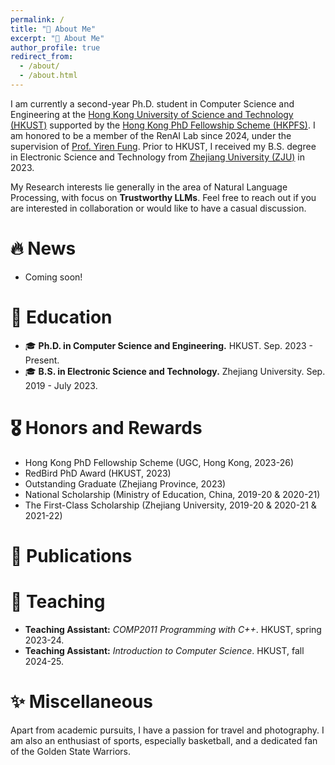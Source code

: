 ```yaml
---
permalink: /
title: "🧐 About Me"
excerpt: "🧐 About Me"
author_profile: true
redirect_from: 
  - /about/
  - /about.html
---
```


I am currently a second-year Ph.D. student in Computer Science and Engineering at the [Hong Kong University of Science and Technology (HKUST)](https://hkust.edu.hk/) supported by the [Hong Kong PhD Fellowship Scheme (HKPFS)](https://www.ugc.edu.hk/eng/rgc/funding_opport/hkpfs/call_letter.html). I am honored to be a member of the RenAI Lab since 2024, under the supervision of [Prof. Yiren Fung](https://yrf1.github.io/). Prior to HKUST, I received my B.S. degree in Electronic Science and Technology from [Zhejiang University (ZJU)](https://www.zju.edu.cn/) in 2023.

My Research interests lie generally in the area of Natural Language Processing, with focus on **Trustworthy LLMs**. Feel free to reach out if you are interested in collaboration or would like to have a casual discussion.

🔥 News
======
- Coming soon!

📖 Education
======
- 🎓 **Ph.D. in Computer Science and Engineering.** HKUST. Sep. 2023 - Present.
- 🎓 **B.S. in Electronic Science and Technology.** Zhejiang University. Sep. 2019 - July 2023.

🎖️ Honors and Rewards
======
- Hong Kong PhD Fellowship Scheme (UGC, Hong Kong, 2023-26)
- RedBird PhD Award (HKUST, 2023)
- Outstanding Graduate (Zhejiang Province, 2023)
- National Scholarship (Ministry of Education, China, 2019-20 & 2020-21)
- The First-Class Scholarship (Zhejiang University, 2019-20 & 2020-21 & 2021-22)

📝 Publications
======

📑 Teaching
======
- **Teaching Assistant:** _COMP2011 Programming with C++_. HKUST, spring 2023-24.
- **Teaching Assistant:** _Introduction to Computer Science_. HKUST, fall 2024-25.

✨ Miscellaneous
======
Apart from academic pursuits, I have a passion for travel and photography. I am also an enthusiast of sports, especially basketball, and a dedicated fan of the Golden State Warriors.
